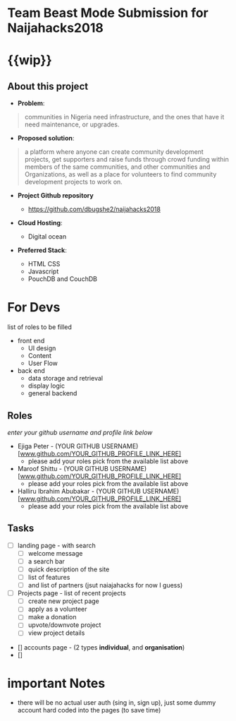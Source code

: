 # Team Beast Mode Submission for Naijahacks2018

# {{wip}}

## About this project

- __Problem__:
> communities in Nigeria need infrastructure, and the ones that have it need maintenance, or upgrades.

- __Proposed solution__:
> a platform where anyone can create community development projects, get supporters and raise funds through crowd funding within members of the same communities, and other communities and Organizations, as well as a place for volunteers to find community development projects to work on.

- __Project Github repository__

	+ https://github.com/dbugshe2/naijahacks2018

- __Cloud Hosting__:
	+ Digital ocean

- __Preferred Stack__:
    + HTML CSS
    + Javascript
    + PouchDB and CouchDB


# For Devs
list of roles to be filled

- front end
	- UI design
	- Content
	- User Flow
- back end
	- data storage and retrieval
	- display logic
	- general backend

## Roles
*enter your github username and profile link below*

- Ejiga Peter - (YOUR GITHUB USERNAME)[www.github.com/YOUR_GITHUB_PROFILE_LINK_HERE]
	+ please add your roles pick from the available list above
- Maroof Shittu - (YOUR GITHUB USERNAME)[www.github.com/YOUR_GITHUB_PROFILE_LINK_HERE]
	+ please add your roles pick from the available list above
- Halliru Ibrahim Abubakar - (YOUR GITHUB USERNAME)[www.github.com/YOUR_GITHUB_PROFILE_LINK_HERE]
	+ please add your roles pick from the available list above

## Tasks

- [ ] landing page - with search
	+ [ ] welcome message
	+ [ ] a search bar
	+ [ ] quick description of the site
	+ [ ] list of features
	+ [ ] and list of partners (jsut naiajahacks for now I guess)
- [ ] Projects page - list of recent projects
	+ [ ] create new project page
	+ [ ] apply as a volunteer
	+ [ ] make a donation
	+ [ ] upvote/downvote project
	+ [ ] view project details
- [] accounts page - (2 types **individual**, and **organisation**)
- []


# important Notes

- there will be no actual user auth (sing in, sign up), just some dummy account hard coded into the pages (to save time)
